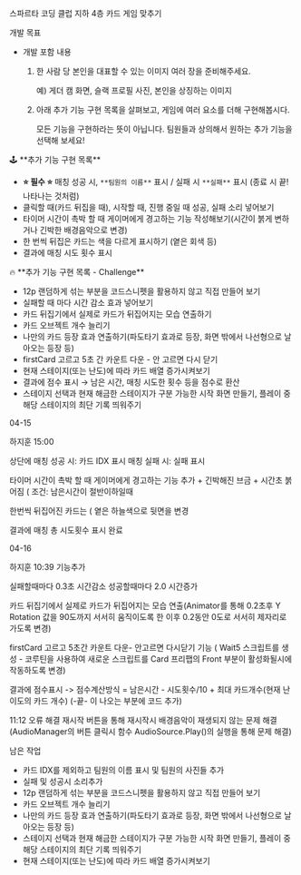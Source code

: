 
스파르타 코딩 클럽 지하 4층 카드 게임 맞추기



개발 목표

- 개발 포함 내용
    1. 한 사람 당 본인을 대표할 수 있는 이미지 여러 장을 준비해주세요.
        
        예)  게더 캠 화면, 슬랙 프로필 사진, 본인을 상징하는 이미지
        
    2. 아래 추가 기능 구현 목록을 살펴보고, 게임에 여러 요소를 더해 구현해봅시다. 
        
        모든 기능을 구현하라는 뜻이 아닙니다.  팀원들과 상의해서 원하는 추가 기능을 선택해 보세요!



<aside>
🕹️ **추가 기능 구현 목록**

</aside>

- **⭐ 필수 ⭐**  매칭 성공 시, `**팀원의 이름**` 표시 / 실패 시 `**실패**` 표시 (종료 시 끝! 나타나는 것처럼)
- 클릭할 때(카드 뒤집을 때), 시작할 때, 진행 중일 때 성공, 실패 소리 넣어보기
- 타이머 시간이 촉박 할 때 게이머에게 경고하는 기능 작성해보기(시간이 붉게 변하거나 긴박한 배경음악으로 변경)
- 한 번씩 뒤집은 카드는 색을 다르게 표시하기 (옅은 회색 등)
- 결과에 매칭 시도 횟수 표시

<aside>
🔥 **추가 기능 구현 목록 - Challenge**

</aside>

- 12p 랜덤하게 섞는 부분을 코드스니펫을 활용하지 않고 직접 만들어 보기
- 실패할 때 마다 시간 감소 효과 넣어보기
- 카드 뒤집기에서 실제로 카드가 뒤집어지는 모습 연출하기
- 카드 오브젝트 개수 늘리기
- 나만의 카드 등장 효과 연출하기(파도타기 효과로 등장, 화면 밖에서 나선형으로 날아오는 등장 등)
- firstCard 고르고 5초 간 카운트 다운 - 안 고르면 다시 닫기
- 현재 스테이지(또는 난도)에 따라 카드 배열 증가시켜보기
- 결과에 점수 표시 → 남은 시간, 매칭 시도한 횟수 등을 점수로 환산
- 스테이지 선택과 현재 해금한 스테이지가 구분 가능한 시작 화면 만들기, 플레이 중 해당 스테이지의 최단 기록 띄워주기



04-15

하지훈
15:00

상단에 매칭 성공 시: 카드 IDX 표시 매칭 실패 시: 실패 표시 

타이머 시간이 촉박 할 때 게이머에게 경고하는 기능 추가 + 긴박해진 브금 + 시간초 붉어짐 ( 조건: 남은시간이 절반이하일때

한번씩 뒤집어진 카드는 ( 옅은 하늘색으로 뒷면을 변경

결과에 매칭 총 시도횟수 표시 완료

04-16

하지훈
10:39 기능추가

실패할때마다 0.3초 시간감소
성공할때마다 2.0 시간증가

카드 뒤집기에서 실제로 카드가 뒤집어지는 모습 연출(Animator를 통해 0.2초후 Y Rotation 값을 90도까지 서서히 움직이도록 한 이후 0.2동안 0도로 서서히 제자리로 가도록 변경)

firstCard 고르고 5초간 카운트 다운- 안고르면 다시닫기 기능 ( Wait5 스크립트를 생성 - 코루틴을 사용하여 새로운 스크립트를 Card 프리팹의 Front 부분이 활성화될시에 작동하도록 변경)

결과에 점수표시 -> 점수계산방식 = 남은시간 - 시도횟수/10 + 최대 카드개수(현재 난이도의 카드 개수) (-끝- 이 나오는 부분에 코드 추가)

11:12 오류 해결
재시작 버튼을 통해 재시작시 배경음악이 재생되지 않는 문제 해결 (AudioManager의 버튼 클릭시 함수 AudioSource.Play()의 실행을 통해 문제 해결)




남은 작업

- 카드 IDX를 제외하고 팀원의 이름 표시 및 팀원의 사진들 추가
- 실패 및 성공시 소리추가
- 12p 랜덤하게 섞는 부분을 코드스니펫을 활용하지 않고 직접 만들어 보기
- 카드 오브젝트 개수 늘리기
- 나만의 카드 등장 효과 연출하기(파도타기 효과로 등장, 화면 밖에서 나선형으로 날아오는 등장 등)
- 스테이지 선택과 현재 해금한 스테이지가 구분 가능한 시작 화면 만들기, 플레이 중 해당 스테이지의 최단 기록 띄워주기
- 현재 스테이지(또는 난도)에 따라 카드 배열 증가시켜보기
